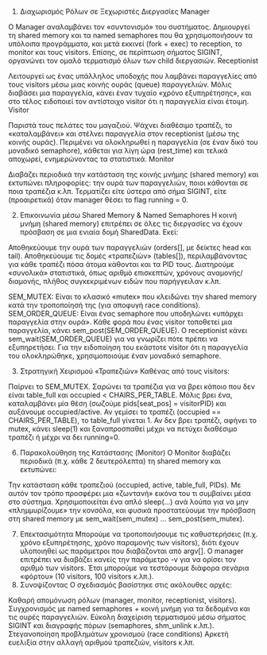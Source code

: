 1. Διαχωρισμός Ρόλων σε Ξεχωριστές Διεργασίες
Manager

Ο Manager αναλαμβάνει τον «συντονισμό» του συστήματος.
Δημιουργεί τη shared memory και τα named semaphores που θα χρησιμοποιήσουν τα υπόλοιπα προγράμματα, και μετά εκκινεί (fork + exec) το reception, το monitor και τους visitors.
Επίσης, σε περίπτωση σήματος SIGINT, οργανώνει τον ομαλό τερματισμό όλων των child διεργασιών.
Receptionist

Λειτουργεί ως ένας υπάλληλος υποδοχής που λαμβάνει παραγγελίες από τους visitors μέσω μιας κοινής ουράς (queue) παραγγελιών.
Μόλις διαβάσει μια παραγγελία, κάνει έναν τυχαίο «χρόνο εξυπηρέτησης», και στο τέλος ειδοποιεί τον αντίστοιχο visitor ότι η παραγγελία είναι έτοιμη.
Visitor

Παριστά τους πελάτες του μαγαζιού.
Ψάχνει διαθέσιμο τραπέζι, το «καταλαμβάνει» και στέλνει παραγγελία στον receptionist (μέσω της κοινής ουράς).
Περιμένει να ολοκληρωθεί η παραγγελία (σε έναν δικό του μοναδικό semaphore), κάθεται για λίγη ώρα (rest_time) και τελικά αποχωρεί, ενημερώνοντας τα στατιστικά.
Monitor

Διαβάζει περιοδικά την κατάσταση της κοινής μνήμης (shared memory) και εκτυπώνει πληροφορίες: την ουρά των παραγγελιών, ποιοι κάθονται σε ποια τραπέζια κ.λπ.
Τερματίζει είτε ύστερα από σήμα SIGINT, είτε (προαιρετικά) όταν manager θέσει το flag running = 0.


2. Επικοινωνία μέσω Shared Memory & Named Semaphores
Η κοινή μνήμη (shared memory) επιτρέπει σε όλες τις διεργασίες να έχουν πρόσβαση σε μια ενιαία δομή SharedData. Εκεί:

Αποθηκεύουμε την ουρά των παραγγελιών (orders[], με δείκτες head και tail).
Αποθηκεύουμε τις δομές «τραπεζιών» (tables[]), περιλαμβάνοντας για κάθε τραπέζι πόσα άτομα κάθονται και τα PID τους.
Διατηρούμε «συνολικά» στατιστικά, όπως αριθμό επισκεπτών, χρόνους αναμονής/διαμονής, πλήθος συγκεκριμένων ειδών που παρήγγειλαν κ.λπ.


SEM_MUTEX: Είναι το κλασικό «mutex» που κλειδώνει την shared memory κατά την τροποποίησή της (για αποφυγή race conditions).
SEM_ORDER_QUEUE: Είναι ένας semaphore που υποδηλώνει «υπάρχει παραγγελία στην ουρά». Κάθε φορά που ένας visitor τοποθετεί μια παραγγελία, κάνει sem_post(SEM_ORDER_QUEUE). Ο receptionist κάνει sem_wait(SEM_ORDER_QUEUE) για να γνωρίζει πότε πρέπει να εξυπηρετήσει.
Για την ειδοποίηση του εκάστοτε visitor ότι η παραγγελία του ολοκληρώθηκε, χρησιμοποιούμε έναν μοναδικό semaphore. 




3. Στρατηγική Χειρισμού «Τραπεζιών»
Καθένας από τους visitors:

Παίρνει το SEM_MUTEX.
Σαρώνει τα τραπέζια για να βρει κάποιο που δεν είναι table_full και occupied < CHAIRS_PER_TABLE.
Μόλις βρει ένα, καταλαμβάνει μία θέση (σωζούμε pids[seat_pos] = visitorPID) και αυξάνουμε occupied/active.
Αν γεμίσει το τραπέζι (occupied == CHAIRS_PER_TABLE), το table_full γίνεται 1.
Αν δεν βρει τραπέζι, αφήνει το mutex, κάνει sleep(1) και ξαναπροσπαθεί μέχρι να πετύχει διαθέσιμο τραπέζι ή μέχρι να δει running=0.


6. Παρακολούθηση της Κατάστασης (Monitor)
Ο Monitor διαβάζει περιοδικά (π.χ. κάθε 2 δευτερόλεπτα) τη shared memory και εκτυπώνει:


Την κατάσταση κάθε τραπεζιού (occupied, active, table_full, PIDs).
Με αυτόν τον τρόπο προσφέρει μια «ζωντανή» εικόνα του τι συμβαίνει μέσα στο σύστημα.
Χρησιμοποιείται ένα απλό sleep(...) ανά λούπα για να μην «πλημμυρίζουμε» την κονσόλα, και φυσικά προστατεύουμε την πρόσβαση στη shared memory με sem_wait(sem_mutex) ... sem_post(sem_mutex).

7. Επεκτασιμότητα
Μπορούμε να τροποποιήσουμε τις καθυστερήσεις (π.χ. χρόνο εξυπηρέτησης, χρόνο παραμονής των visitors), διότι έχουν υλοποιηθεί ως παράμετροι που διαβάζονται από argv[].
Ο manager επιτρέπει να διαβάζει κανείς την παράμετρο -v για να ορίσει τον αριθμό των visitors. Έτσι μπορούμε να τεστάρουμε διάφορα σενάρια «φόρτου» (10 visitors, 100 visitors κ.λπ.).
8. Συνοψίζοντας
Ο σχεδιασμός βασίστηκε στις ακόλουθες αρχές:

Καθαρή απομόνωση ρόλων (manager, monitor, receptionist, visitors).
Συγχρονισμός με named semaphores + κοινή μνήμη για τα δεδομένα και τις ουρές παραγγελιών.
Εύκολη διαχείριση τερματισμού μέσω σήματος SIGINT και διαγραφής πόρων (semaphores, shm_unlink κ.λπ.).
Στεγανοποίηση προβλημάτων χρονισμού (race conditions)
Αρκετή ευελιξία στην αλλαγή αριθμού τραπεζιών, visitors κ.λπ.